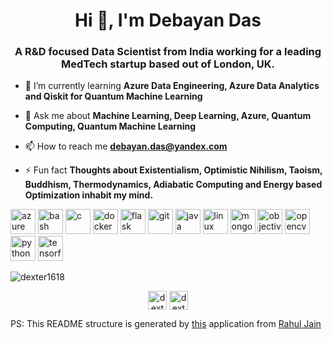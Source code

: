<h1 align="center">Hi 👋, I'm Debayan Das</h1>
<h3 align="center">A R&D focused Data Scientist from India working for a leading MedTech startup based out of London, UK.</h3>

- 🌱 I’m currently learning **Azure Data Engineering, Azure Data Analytics and Qiskit for Quantum Machine Learning**

- 💬 Ask me about **Machine Learning, Deep Learning, Azure, Quantum Computing, Quantum Machine Learning**

- 📫 How to reach me **debayan.das@yandex.com**

- ⚡ Fun fact **Thoughts about Existentialism, Optimistic Nihilism, Taoism, Buddhism, Thermodynamics, Adiabatic Computing and Energy based Optimization inhabit my mind.**

<p align="left"><img src="https://www.vectorlogo.zone/logos/microsoft_azure/microsoft_azure-icon.svg" alt="azure" width="40" height="40"/> <img src="https://www.vectorlogo.zone/logos/gnu_bash/gnu_bash-icon.svg" alt="bash" width="40" height="40"/> <img src="https://devicons.github.io/devicon/devicon.git/icons/c/c-original.svg" alt="c" width="40" height="40"/> <img src="https://devicons.github.io/devicon/devicon.git/icons/docker/docker-original-wordmark.svg" alt="docker" width="40" height="40"/> <img src="https://www.vectorlogo.zone/logos/pocoo_flask/pocoo_flask-icon.svg" alt="flask" width="40" height="40"/> <img src="https://www.vectorlogo.zone/logos/git-scm/git-scm-icon.svg" alt="git" width="40" height="40"/> <img src="https://devicons.github.io/devicon/devicon.git/icons/java/java-original-wordmark.svg" alt="java" width="40" height="40"/> <img src="https://devicons.github.io/devicon/devicon.git/icons/linux/linux-original.svg" alt="linux" width="40" height="40"/> <img src="https://devicons.github.io/devicon/devicon.git/icons/mongodb/mongodb-original-wordmark.svg" alt="mongodb" width="40" height="40"/> <img src="https://www.vectorlogo.zone/logos/apple_objectivec/apple_objectivec-icon.svg" alt="objectivec" width="40" height="40"/> <img src="https://www.vectorlogo.zone/logos/opencv/opencv-icon.svg" alt="opencv" width="40" height="40"/> <img src="https://devicons.github.io/devicon/devicon.git/icons/python/python-original.svg" alt="python" width="40" height="40"/> <img src="https://www.vectorlogo.zone/logos/tensorflow/tensorflow-icon.svg" alt="tensorflow" width="40" height="40"/></p><p><img align="center" src="https://github-readme-stats.vercel.app/api/top-langs/?username=dexter1618&layout=compact&hide=html" alt="dexter1618" /></p>

<p align="center">
<a href="https://linkedin.com/in/dexter1618" target="blank"><img align="center" src="https://cdn.jsdelivr.net/npm/simple-icons@3.0.1/icons/linkedin.svg" alt="dexter1618" height="30" width="30" /></a>
<a href="https://fb.com/dexter1618" target="blank"><img align="center" src="https://cdn.jsdelivr.net/npm/simple-icons@3.0.1/icons/facebook.svg" alt="dexter1618" height="30" width="30" /></a>
</p>

PS: This README structure is generated by [this](https://github.com/rahuldkjain/github-profile-readme-generator) application from [Rahul Jain](https://github.com/rahuldkjain)
